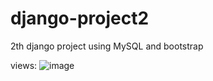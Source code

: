 # django-project2
2th django project using MySQL and bootstrap

views:
![image](https://github.com/user-attachments/assets/6611ee99-d921-4fdd-bc85-0501de3366c6)
